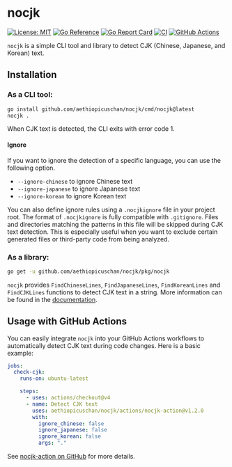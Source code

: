 # nocjk

[![License: MIT](https://img.shields.io/badge/License-MIT-brightgreen?style=flat-square)](/LICENSE)
[![Go Reference](https://pkg.go.dev/badge/github.com/aethiopicuschan/nocjk.svg)](https://pkg.go.dev/github.com/aethiopicuschan/nocjk)
[![Go Report Card](https://goreportcard.com/badge/github.com/aethiopicuschan/nocjk)](https://goreportcard.com/report/github.com/aethiopicuschan/nocjk)
[![CI](https://github.com/aethiopicuschan/nocjk/actions/workflows/ci.yaml/badge.svg)](https://github.com/aethiopicuschan/nocjk/actions/workflows/ci.yaml)
[![GitHub Actions](https://img.shields.io/badge/GitHub%20Actions-Ready-blue?logo=github-actions)](https://github.com/features/actions)

`nocjk` is a simple CLI tool and library to detect CJK (Chinese, Japanese, and Korean) text.

## Installation

### As a CLI tool:

```sh
go install github.com/aethiopicuschan/nocjk/cmd/nocjk@latest
nocjk .
```

When CJK text is detected, the CLI exits with error code 1.

#### Ignore

If you want to ignore the detection of a specific language, you can use the following option.

- `--ignore-chinese` to ignore Chinese text
- `--ignore-japanese` to ignore Japanese text
- `--ignore-korean` to ignore Korean text

You can also define ignore rules using a `.nocjkignore` file in your project root. The format of `.nocjkignore` is fully compatible with `.gitignore`. Files and directories matching the patterns in this file will be skipped during CJK text detection. This is especially useful when you want to exclude certain generated files or third-party code from being analyzed.

### As a library:

```sh
go get -u github.com/aethiopicuschan/nocjk/pkg/nocjk
```

`nocjk` provides `FindChineseLines`, `FindJapaneseLines`, `FindKoreanLines` and `FindCJKLines` functions to detect CJK text in a string. More information can be found in the [documentation](https://pkg.go.dev/github.com/aethiopicuschan/nocjk).

## Usage with GitHub Actions

You can easily integrate `nocjk` into your GitHub Actions workflows to automatically detect CJK text during code changes. Here is a basic example:

```yaml
jobs:
  check-cjk:
    runs-on: ubuntu-latest

    steps:
      - uses: actions/checkout@v4
      - name: Detect CJK text
        uses: aethiopicuschan/nocjk/actions/nocjk-action@v1.2.0
        with:
          ignore_chinese: false
          ignore_japanese: false
          ignore_korean: false
          args: "."
```

See [nocjk-action on GitHub](https://github.com/aethiopicuschan/nocjk/tree/main/actions/nocjk-action) for more details.
